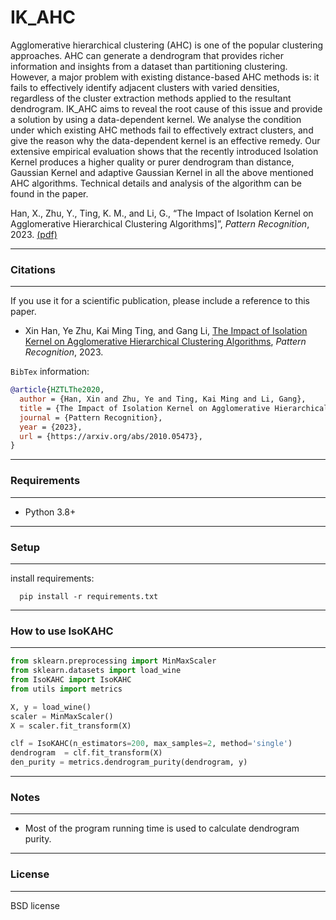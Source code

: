 # IK_AHC

Agglomerative hierarchical clustering (AHC) is one of the popular clustering approaches. AHC can generate a dendrogram that provides richer information and insights from a dataset than partitioning clustering. However, a major problem with existing distance-based AHC methods is: it fails to effectively identify adjacent clusters with varied densities, regardless of the cluster extraction methods applied to the resultant dendrogram. IK_AHC aims to reveal the root cause of this issue and provide a solution by using a data-dependent kernel. We analyse the condition under which existing AHC methods fail to effectively extract clusters, and give the reason why the data-dependent kernel is an effective remedy. Our extensive empirical evaluation shows that the recently introduced Isolation Kernel produces a higher quality or purer dendrogram than distance, Gaussian Kernel and adaptive Gaussian Kernel in all the above mentioned AHC algorithms. Technical details and analysis of the algorithm can be found in the paper.

Han, X., Zhu, Y., Ting, K. M., and Li, G., “The Impact of Isolation Kernel on Agglomerative Hierarchical Clustering Algorithms]”, <i>Pattern Recognition</i>, 2023. [(pdf)](https://arxiv.org/pdf/2010.05473.pdf)


---
### Citations
---

If you use it for a scientific publication, please include a reference to this paper.

* Xin Han, Ye Zhu, Kai Ming Ting, and Gang Li, [The Impact of Isolation Kernel on Agglomerative Hierarchical Clustering Algorithms](https://arxiv.org/pdf/2010.05473.pdf), <i>Pattern Recognition</i>, 2023.

`BibTex` information:

```bibtex
@article{HZTLThe2020,
  author = {Han, Xin and Zhu, Ye and Ting, Kai Ming and Li, Gang},
  title = {The Impact of Isolation Kernel on Agglomerative Hierarchical Clustering Algorithms},
  journal = {Pattern Recognition},
  year = {2023},
  url = {https://arxiv.org/abs/2010.05473},
}
```


---
###  Requirements
---

* Python 3.8+

---
### Setup
---

install requirements:

```shell
  pip install -r requirements.txt
```

---
### How to use IsoKAHC
---

```python
from sklearn.preprocessing import MinMaxScaler
from sklearn.datasets import load_wine
from IsoKAHC import IsoKAHC
from utils import metrics

X, y = load_wine()
scaler = MinMaxScaler()
X = scaler.fit_transform(X)

clf = IsoKAHC(n_estimators=200, max_samples=2, method='single')
dendrogram  = clf.fit_transform(X)
den_purity = metrics.dendrogram_purity(dendrogram, y)
```

---
### Notes
---

- Most of the program running time is used to calculate dendrogram purity.

---
### License
---

BSD license
